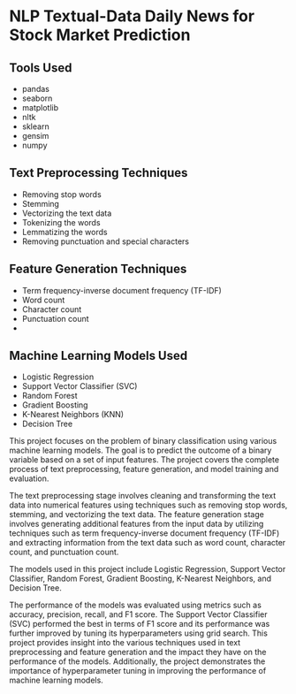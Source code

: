 #  NLP Textual-Data Daily News for Stock Market Prediction

## Tools Used

* pandas
* seaborn
* matplotlib
* nltk
* sklearn
* gensim
* numpy


##  Text Preprocessing Techniques
* Removing stop words
* Stemming
* Vectorizing the text data
* Tokenizing the words
* Lemmatizing the words
* Removing punctuation and special characters

## Feature Generation Techniques
* Term frequency-inverse document frequency (TF-IDF)
* Word count
* Character count
* Punctuation count
* 
## Machine Learning Models Used

* Logistic Regression
* Support Vector Classifier (SVC)
* Random Forest
* Gradient Boosting
* K-Nearest Neighbors (KNN)
* Decision Tree

This project focuses on the problem of binary classification using various machine learning
models.
The goal is to predict the outcome of a binary variable based on a set of input features. The
project covers the complete process of text preprocessing, feature generation, and model
training and evaluation.



The text preprocessing stage involves cleaning and transforming the text data into numerical
features using techniques such as removing stop words, stemming, and vectorizing the text
data. The feature generation stage involves generating additional features from the input
data by utilizing techniques such as term frequency-inverse document frequency (TF-IDF)
and extracting information from the text data such as word count, character count, and
punctuation count.


The models used in this project include Logistic Regression, Support Vector Classifier,
Random Forest, Gradient Boosting, K-Nearest Neighbors, and Decision Tree. 

The performance of the models was evaluated using metrics such as accuracy, precision, recall,
and F1 score. The Support Vector Classifier (SVC) performed the best in terms of F1 score
and its performance was further improved by tuning its hyperparameters using grid search.
This project provides insight into the various techniques used in text preprocessing and
feature generation and the impact they have on the performance of the models. Additionally,
the project demonstrates the importance of hyperparameter tuning in improving the
performance of machine learning models.
